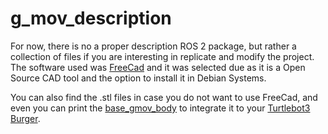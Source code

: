 # g_mov_description

For now, there is no a proper description ROS 2 package, but rather a collection of files if you are interesting in replicate and modify the project. The software used was [FreeCad](https://www.freecad.org/) and it was selected due as it is a Open Source CAD tool and the option to install it in Debian Systems.

You can also find the .stl files in case you do not want to use FreeCad, and even you can print the [base_gmov_body](/g_mov_description/mesh_files/base_gmov-Body.stl) to integrate it to your [Turtlebot3 Burger](https://emanual.robotis.com/docs/en/platform/turtlebot3/overview/).